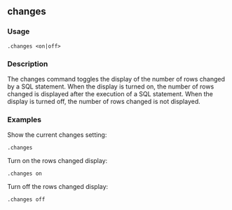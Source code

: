 ## changes

### Usage

```text
.changes <on|off>
```

### Description

The changes command toggles the display of the number of rows changed by a SQL statement.
When the display is turned on, the number of rows changed is displayed after the execution
of a SQL statement. When the display is turned off, the number of rows changed is not
displayed.

### Examples

Show the current changes setting:

```text
.changes
```

Turn on the rows changed display:

```text
.changes on
```

Turn off the rows changed display:

```text
.changes off
```
